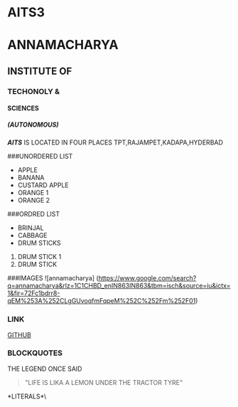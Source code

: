#  AITS3
#  ANNAMACHARYA
## INSTITUTE OF
### TECHONOLY &
#### SCIENCES
##### (AUTONOMOUS)
***AITS*** IS  LOCATED IN FOUR PLACES TPT,RAJAMPET,KADAPA,HYDERBAD

###UNORDERED LIST
* APPLE
* BANANA
* CUSTARD APPLE
* ORANGE 1
* ORANGE 2

###ORDRED LIST
* BRINJAL
* CABBAGE
* DRUM STICKS
1. DRUM STICK 1
2. DRUM STICK 

###IMAGES
![annamacharya]
(https://www.google.com/search?q=annamacharya&rlz=1C1CHBD_enIN863IN863&tbm=isch&source=iu&ictx=1&fir=72Fc1bdrr8-qEM%253A%252CLgGUvoqfmFqpeM%252C%252Fm%252F01)

### LINK
[GITHUB](HTTP://GITHUB.COM)
### BLOCKQUOTES

THE LEGEND ONCE SAID
> "LIFE IS LIKA A LEMON UNDER THE TRACTOR TYRE"

\*LITERALS*\
